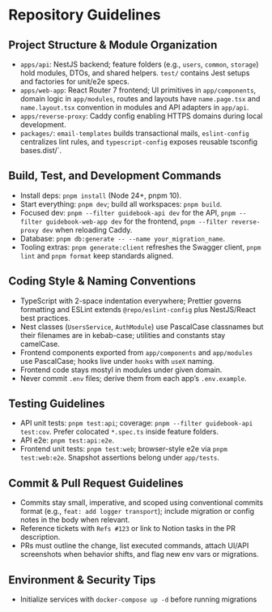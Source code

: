 # Repository Guidelines

## Project Structure & Module Organization

- `apps/api`: NestJS backend; feature folders (e.g., `users`, `common`, `storage`) hold modules, DTOs, and shared helpers. `test/` contains Jest setups and factories for unit/e2e specs.
- `apps/web-app`: React Router 7 frontend; UI primitives in `app/components`, domain logic in `app/modules`, routes and layouts have `name.page.tsx` and `name.layout.tsx` convention in modules and API adapters in `app/api`.
- `apps/reverse-proxy`: Caddy config enabling HTTPS domains during local development.
- `packages/`: `email-templates` builds transactional mails, `eslint-config` centralizes lint rules, and `typescript-config` exposes reusable tsconfig bases.dist/`.

## Build, Test, and Development Commands

- Install deps: `pnpm install` (Node 24+, pnpm 10).
- Start everything: `pnpm dev`; build all workspaces: `pnpm build`.
- Focused dev: `pnpm --filter guidebook-api dev` for the API, `pnpm --filter guidebook-web-app dev` for the frontend, `pnpm --filter reverse-proxy dev` when reloading Caddy.
- Database: `pnpm db:generate -- --name your_migration_name`.
- Tooling extras: `pnpm generate:client` refreshes the Swagger client, `pnpm lint` and `pnpm format` keep standards aligned.

## Coding Style & Naming Conventions

- TypeScript with 2-space indentation everywhere; Prettier governs formatting and ESLint extends `@repo/eslint-config` plus NestJS/React best practices.
- Nest classes (`UsersService`, `AuthModule`) use PascalCase classnames but their filenames are in kebab-case; utilities and constants stay camelCase.
- Frontend components exported from `app/components` and `app/modules` use PascalCase; hooks live under `hooks` with `useX` naming.
- Frontend code stays mostyl in modules under given domain.
- Never commit `.env` files; derive them from each app’s `.env.example`.

## Testing Guidelines

- API unit tests: `pnpm test:api`; coverage: `pnpm --filter guidebook-api test:cov`. Prefer colocated `*.spec.ts` inside feature folders.
- API e2e: `pnpm test:api:e2e`.
- Frontend unit tests: `pnpm test:web`; browser-style e2e via `pnpm test:web:e2e`. Snapshot assertions belong under `app/tests`.

## Commit & Pull Request Guidelines

- Commits stay small, imperative, and scoped using conventional commits format (e.g., `feat: add logger transport`); include migration or config notes in the body when relevant.
- Reference tickets with `Refs #123` or link to Notion tasks in the PR description.
- PRs must outline the change, list executed commands, attach UI/API screenshots when behavior shifts, and flag new env vars or migrations.

## Environment & Security Tips

- Initialize services with `docker-compose up -d` before running migrations
